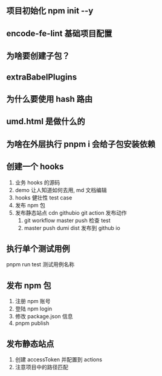 ## 项目初始化 npm init --y

## encode-fe-lint 基础项目配置

## 为啥要创建子包？

## extraBabelPlugins

## 为什么要使用 hash 路由

## umd.html 是做什么的

## 为啥在外层执行 pnpm i 会给子包安装依赖

## 创建一个 hooks

1. 业务 hooks 的源码
2. demo 让人知道如何去用, md 文档编辑
3. hooks 健壮性 test case
4. 发布 npm 包
5. 发布静态站点 cdn githubio git action 发布动作
   1. git workflow master push 检查 test
   2. master push dumi dist 发布到 github io

## 执行单个测试用例

pnpm run test 测试用例名称

## 发布 npm 包

1. 注册 npm 账号
2. 登陆 npm login
3. 修改 package.json 信息
4. pnpm publish

## 发布静态站点

1. 创建 accessToken 并配置到 actions
2. 注意项目中的路径匹配

